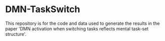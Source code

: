 # DMN-TaskSwitch
This repository is for the code and data used to generate the results in the paper 'DMN activation when switching tasks reflects mental task-set structure'.
